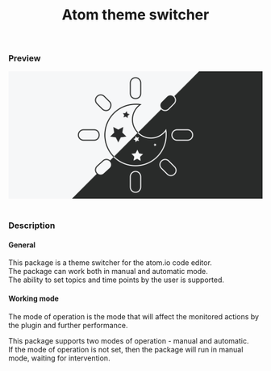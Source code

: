 <h1 align="center">Atom theme switcher</h1> <br>

### Preview

[![Something went wrong. Image not loaded](https://github.com/xlebpushek/atom-theme-switcher/blob/main/.github/media/images/vector/cap.svg)](https://github.com/xlebpushek/atom-theme-switcher/blob/main/.github/media/images/vector/cap.svg) <br><br>

### Description

#### General

This package is a theme switcher for the atom.io code editor. <br>
The package can work both in manual and automatic mode. <br>
The ability to set topics and time points by the user is supported.

#### Working mode

The mode of operation is the mode that will affect the monitored actions by the plugin and further performance.

This package supports two modes of operation - manual and automatic. <br>
If the mode of operation is not set, then the package will run in manual mode, waiting for intervention.
